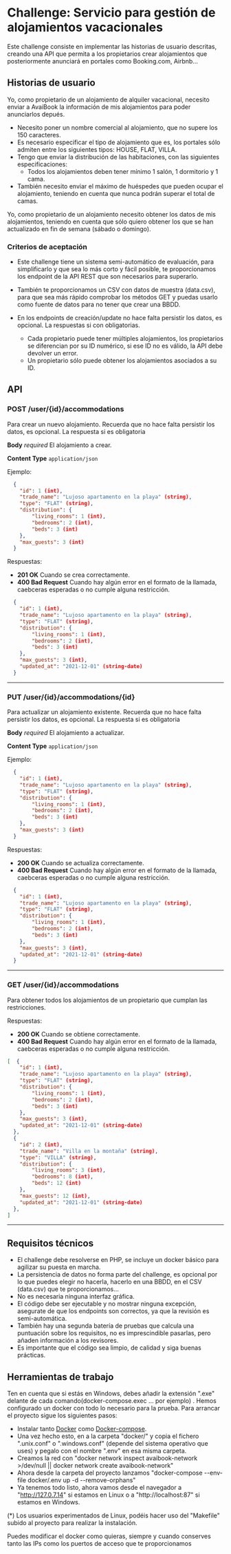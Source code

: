 # Challenge: Servicio para gestión de alojamientos vacacionales #

Este challenge consiste en implementar las historias de usuario descritas, creando una API que permita a los propietarios crear alojamientos que posteriormente anunciará en portales como Booking.com, Airbnb...

## Historias de usuario

Yo, como propietario de un alojamiento de alquiler vacacional, necesito enviar a AvaiBook la información de mis alojamientos para poder anunciarlos depués.

  * Necesito poner un nombre comercial al alojamiento, que no supere los 150 caracteres.
  * Es necesario especificar el tipo de alojamiento que es, los portales sólo admiten entre los siguientes tipos: HOUSE, FLAT, VILLA.
  * Tengo que enviar la distribución de las habitaciones, con las siguientes especificaciones:
  	* Todos los  alojamientos deben tener mínimo 1 salón, 1 dormitorio y 1 cama.
  * También necesito enviar el máximo de huéspedes que pueden ocupar el alojamiento, teniendo en cuenta que nunca podrán superar el total de camas. 

Yo, como propietario de un alojamiento necesito obtener los datos de mis alojamientos, teniendo en cuenta que sólo quiero obtener los que se han actualizado en fin de semana (sábado o domingo).
  
### Criterios de aceptación ###

* Este challenge tiene un sistema semi-automático de evaluación, para simplificarlo y que sea lo más corto y fácil posible, te proporcionamos los endpoint de la API REST que son necesarios para superarlo.
* También te proporcionamos un CSV con datos de muestra (data.csv), para que sea más rápido comprobar los métodos GET y puedas usarlo como fuente de datos para no tener que crear una BBDD.
* En los endpoints de creación/update no hace falta persistir los datos, es opcional. La respuestas si con obligatorias.

  * Cada propietario puede tener múltiples alojamientos, los propietarios se diferencian por su ID numérico, si ese ID no es válido, la API debe devolver un error.
  * Un propietario sólo puede obtener los alojamientos asociados a su ID.

## API

### POST /user/{id}/accommodations

Para crear un nuevo alojamiento. Recuerda que no hace falta persistir los datos, es opcional. La respuesta si es obligatoria

**Body** _required_ El alojamiento a crear.

**Content Type** `application/json`

Ejemplo:

```json
  {
    "id": 1 (int),
    "trade_name": "Lujoso apartamento en la playa" (string),
    "type": "FLAT" (string),
    "distribution": {
        "living_rooms": 1 (int),
        "bedrooms": 2 (int),
        "beds": 3 (int)
    },
    "max_guests": 3 (int)
  }
```

Respuestas:

* **201 OK** Cuando se crea correctamente.
* **400 Bad Request** Cuando hay algún error en el formato de la llamada, caebceras esperadas o no cumple alguna restricción.

```json
  {
    "id": 1 (int),
    "trade_name": "Lujoso apartamento en la playa" (string),
    "type": "FLAT" (string),
    "distribution": {
        "living_rooms": 1 (int),
        "bedrooms": 2 (int),
        "beds": 3 (int)
    },
    "max_guests": 3 (int),
    "updated_at": "2021-12-01" (string-date)
  }
```
* * *

### PUT /user/{id}/accommodations/{id}

Para actualizar un alojamiento existente. Recuerda que no hace falta persistir los datos, es opcional. La respuesta si es obligatoria

**Body** _required_ El alojamiento a actualizar.

**Content Type** `application/json`

Ejemplo:

```json
  {
    "id": 1 (int),
    "trade_name": "Lujoso apartamento en la playa" (string),
    "type": "FLAT" (string),
    "distribution": {
        "living_rooms": 1 (int),
        "bedrooms": 2 (int),
        "beds": 3 (int)
    },
    "max_guests": 3 (int)
  }
```

Respuestas:

* **200 OK** Cuando se actualiza correctamente.
* **400 Bad Request** Cuando hay algún error en el formato de la llamada, caebceras esperadas o no cumple alguna restricción.

```json
  {
    "id": 1 (int),
    "trade_name": "Lujoso apartamento en la playa" (string),
    "type": "FLAT" (string),
    "distribution": {
        "living_rooms": 1 (int),
        "bedrooms": 2 (int),
        "beds": 3 (int)
    },
    "max_guests": 3 (int),
    "updated_at": "2021-12-01" (string-date)
  }
```
* * *

### GET /user/{id}/accommodations

Para obtener todos los alojamientos de un propietario que cumplan las restricciones.

Respuestas:

* **200 OK** Cuando se obtiene correctamente.
* **400 Bad Request** Cuando hay algún error en el formato de la llamada, caebceras esperadas o no cumple alguna restricción.

```json
[  {
    "id": 1 (int),
    "trade_name": "Lujoso apartamento en la playa" (string),
    "type": "FLAT" (string),
    "distribution": {
        "living_rooms": 1 (int),
        "bedrooms": 2 (int),
        "beds": 3 (int)
    },
    "max_guests": 3 (int),
    "updated_at": "2021-12-01" (string-date)
  },
  {
    "id": 2 (int),
    "trade_name": "Villa en la montaña" (string),
    "type": "VILLA" (string),
    "distribution": {
        "living_rooms": 3 (int),
        "bedrooms": 8 (int),
        "beds": 12 (int)
    },
    "max_guests": 12 (int),
    "updated_at": "2021-12-01" (string-date)
  },
]
```
* * *

## Requisitos técnicos

* El challenge debe resolverse en PHP, se incluye un docker básico para agilizar su puesta en marcha.
* La persistencia de datos no forma parte del challenge, es opcional por lo que puedes elegir no hacerla, hacerlo en una BBDD, en el CSV (data.csv) que te proporcionamos...
* No es necesaria ninguna interfaz gráfica.
* El código debe ser ejecutable y no mostrar ninguna excepción, asegurate de que los endpoints son correctos, ya que la revisión es semi-automática.
* También hay una segunda batería de pruebas que calcula una puntuación sobre los requisitos, no es imprescindible pasarlas, pero añaden información a los revisores.
* Es importante que el código sea limpio, de calidad y siga buenas prácticas.


## Herramientas de trabajo

Ten en cuenta que si estás en Windows, debes añadir la extensión ".exe" delante de cada comando(docker-compose.exec ... por ejemplo) .
Hemos configurado un docker con todo lo necesario para la prueba. Para arrancar el proyecto sigue los siguientes pasos:

* Instalar tanto [Docker](https://docs.docker.com/engine/install/ubuntu/) como [Docker-compose](https://docs.docker.com/compose/install/).
* Una vez hecho esto, en a la carpeta "docker/" y copia el fichero ".unix.conf" o ".windows.conf" (depende del sistema operativo que uses) y pegalo con el nombre ".env" en esa misma carpeta.
* Creamos la red con "docker network inspect avaibook-network >/dev/null || docker network create avaibook-network"
* Ahora desde la carpeta del proyecto lanzamos "docker-compose --env-file docker/.env up -d --remove-orphans"
* Ya tenemos todo listo, ahora vamos desde el navegador a "http://127.0.7.14" si estamos en Linux o a "http://localhost:87" si estamos en Windows.

(*) Los usuarios experimentados de Linux, podéis hacer uso del "Makefile" subido al proyecto para realizar la instalación.

Puedes modificar el docker como quieras, siempre y cuando conserves tanto las IPs como los puertos de acceso que te proporcionamos

